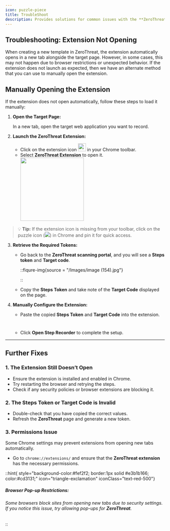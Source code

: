 ```yaml
---
icon: puzzle-piece
title: TroubleShoot
description: Provides solutions for common issues with the **ZeroThreat** extension, including manual launch steps, token errors, and browser restrictions.
---
```


## Troubleshooting: Extension Not Opening

When creating a new template in ZeroThreat, the extension automatically opens in a new tab alongside the target page. However, in some cases, this may not happen due to browser restrictions or unexpected behavior. If the extension does not launch as expected, then we have an alternate method that you can use to manually open the extension.

## Manually Opening the Extension

If the extension does not open automatically, follow these steps to load it manually:

1. **Open the Target Page:**

   In a new tab, open the target web application you want to record.

2. **Launch the ZeroThreat Extension:**

   - Click on the extension icon <span><img src="/Images/image (157).png" width="25px"/></span> in your Chrome toolbar.
   - Select **ZeroThreat Extension** to open it. <span><img src="/Images/image (156).png" width="200px"/></span>

> 💡 **Tip:** If the extension icon is missing from your toolbar, click on the puzzle icon (<span><img src="/images/extension_icon.svg"/></span>) in Chrome and pin it for quick access.

3. **Retrieve the Required Tokens:**

   - Go back to the **ZeroThreat scanning portal**, and you will see a **Steps token** and **Target code**. 
   
     ::fiqure-img{source = "/Images/image (154).jpg"}

     ::
  

   - Copy the **Steps Token** and take note of the **Target Code** displayed on the page.

4. **Manually Configure the Extension:**

   - Paste the copied **Steps Token** and **Target Code** into the extension.

   <!-- ::fiqure-img{source="/Images/image (155).png"}
   :: -->
    <img src="/Images/image (155).png" alt="" style="display:block; margin:20px auto;">

   - Click **Open Step Recorder** to complete the setup.

---

## Further Fixes

### 1. The Extension Still Doesn’t Open

- Ensure the extension is installed and enabled in Chrome.
- Try restarting the browser and retrying the steps.
- Check if any security policies or browser extensions are blocking it.

### 2. The Steps Token or Target Code is Invalid

- Double-check that you have copied the correct values.
- Refresh the **ZeroThreat** page and generate a new token.

### 3. Permissions Issue

Some Chrome settings may prevent extensions from opening new tabs automatically.

- Go to `chrome://extensions/` and ensure that the **ZeroThreat extension** has the necessary permissions.

::hint{ style="background-color:#fef2f2; border:1px solid #e3b1b166; color:#cd3131;" icon="triangle-exclamation" iconClass="text-red-500"}

##### **Browser Pop-up Restrictions:**

###### Some browsers block sites from opening new tabs due to security settings. If you notice this issue, try allowing pop-ups for **ZeroThreat**.

::
